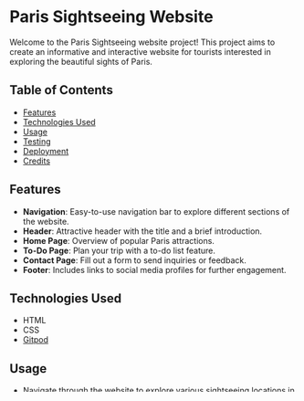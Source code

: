 # Paris Sightseeing Website

Welcome to the Paris Sightseeing website project! This project aims to create an informative and interactive website for tourists interested in exploring the beautiful sights of Paris.

## Table of Contents
- [Features](#features)
- [Technologies Used](#technologies-used)
- [Usage](#usage)
- [Testing](#testing)
- [Deployment](#deployment)
- [Credits](#credits)

## Features
- **Navigation**: Easy-to-use navigation bar to explore different sections of the website.
- **Header**: Attractive header with the title and a brief introduction.
- **Home Page**: Overview of popular Paris attractions.
- **To-Do Page**: Plan your trip with a to-do list feature.
- **Contact Page**: Fill out a form to send inquiries or feedback.
- **Footer**: Includes links to social media profiles for further engagement.

## Technologies Used
- HTML
- CSS
- [Gitpod](https://www.gitpod.io/)


## Usage
- Navigate through the website to explore various sightseeing locations in Paris.
- Use the to-do list feature to plan your trip.
- Fill out the contact form for any inquiries or feedback.

## Testing
To ensure the website works as expected, perform the following tests:
- Verify all links in the navigation bar are working.
- Check the responsiveness of the website on different devices.
- Test the to-do list functionality by adding and removing items.
- Submit the contact form and check for a confirmation message.

## Deployment
The website can be deployed using GitHub Pages:
1. Go to the repository settings.
2. Scroll down to the "GitHub Pages" section.
3. Select the source Master branch.
4. Save the settings, and your website will be live at `https://EktaMehra.github.io/Paris_siteseeing_em`.

## Credits
# Media
- The images were taken from https://pexel.com
- The Favicons were taken from https://fontawesome.com


